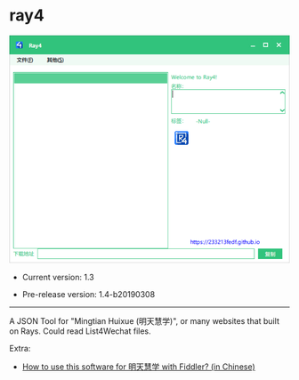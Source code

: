 # ray4

![](./ray4_ui.png)

- Current version: 1.3

- Pre-release version: 1.4-b20190308

---
A JSON Tool for "Mingtian Huixue (明天慧学)", or many websites that built on Rays.
Could read List4Wechat files.

Extra:
* [How to use this software for 明天慧学 with Fiddler? (in Chinese) ](https://233213fedf.github.io/posts/9a8697f7/)
